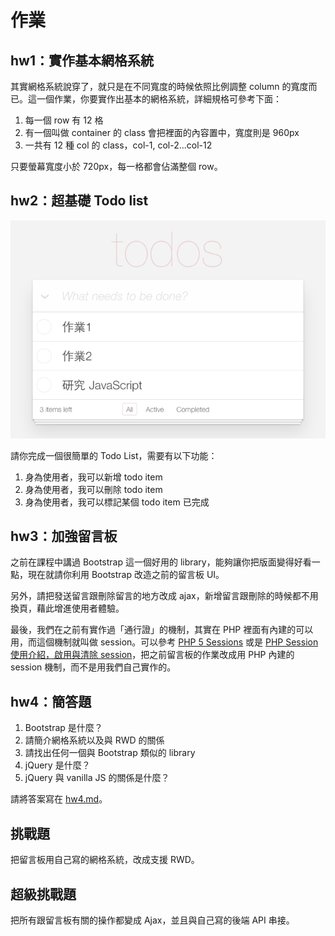 # 作業

## hw1：實作基本網格系統

其實網格系統說穿了，就只是在不同寬度的時候依照比例調整 column 的寬度而已。這一個作業，你要實作出基本的網格系統，詳細規格可參考下面：

1. 每一個 row 有 12 格
2. 有一個叫做 container 的 class 會把裡面的內容置中，寬度則是 960px
3. 一共有 12 種 col 的 class，col-1, col-2...col-12

只要螢幕寬度小於 720px，每一格都會佔滿整個 row。

## hw2：超基礎 Todo list

![](todo.png)

請你完成一個很簡單的 Todo List，需要有以下功能：

1. 身為使用者，我可以新增 todo item
2. 身為使用者，我可以刪除 todo item
3. 身為使用者，我可以標記某個 todo item 已完成

## hw3：加強留言板

之前在課程中講過 Bootstrap 這一個好用的 library，能夠讓你把版面變得好看一點，現在就請你利用 Bootstrap 改造之前的留言板 UI。

另外，請把發送留言跟刪除留言的地方改成 ajax，新增留言跟刪除的時候都不用換頁，藉此增進使用者體驗。

最後，我們在之前有實作過「通行證」的機制，其實在 PHP 裡面有內建的可以用，而這個機制就叫做 session。可以參考 [PHP 5 Sessions](https://www.w3schools.com/php/php_sessions.asp) 或是 [PHP Session 使用介紹，啟用與清除 session](http://www.webtech.tw/info.php?tid=33)，把之前留言板的作業改成用 PHP 內建的 session 機制，而不是用我們自己實作的。

## hw4：簡答題

1. Bootstrap 是什麼？
2. 請簡介網格系統以及與 RWD 的關係
3. 請找出任何一個與 Bootstrap 類似的 library
4. jQuery 是什麼？
5. jQuery 與 vanilla JS 的關係是什麼？

請將答案寫在 [hw4.md](hw4.md)。

## 挑戰題

把留言板用自己寫的網格系統，改成支援 RWD。

## 超級挑戰題

把所有跟留言板有關的操作都變成 Ajax，並且與自己寫的後端 API 串接。
